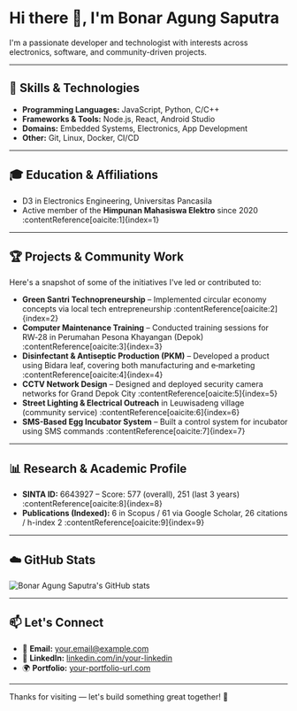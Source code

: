 # Hi there 👋, I'm **Bonar Agung Saputra**

I'm a passionate developer and technologist with interests across electronics, software, and community-driven projects.

---

## 🔧 Skills & Technologies
- **Programming Languages:** JavaScript, Python, C/C++
- **Frameworks & Tools:** Node.js, React, Android Studio
- **Domains:** Embedded Systems, Electronics, App Development
- **Other:** Git, Linux, Docker, CI/CD

---

## 🎓 Education & Affiliations
- D3 in Electronics Engineering, Universitas Pancasila  
- Active member of the **Himpunan Mahasiswa Elektro** since 2020 :contentReference[oaicite:1]{index=1}

---

## 🏆 Projects & Community Work
Here's a snapshot of some of the initiatives I've led or contributed to:

- **Green Santri Technopreneurship** – Implemented circular economy concepts via local tech entrepreneurship :contentReference[oaicite:2]{index=2}  
- **Computer Maintenance Training** – Conducted training sessions for RW‑28 in Perumahan Pesona Khayangan (Depok) :contentReference[oaicite:3]{index=3}  
- **Disinfectant & Antiseptic Production (PKM)** – Developed a product using Bidara leaf, covering both manufacturing and e‑marketing :contentReference[oaicite:4]{index=4}  
- **CCTV Network Design** – Designed and deployed security camera networks for Grand Depok City :contentReference[oaicite:5]{index=5}  
- **Street Lighting & Electrical Outreach** in Leuwisadeng village (community service) :contentReference[oaicite:6]{index=6}  
- **SMS-Based Egg Incubator System** – Built a control system for incubator using SMS commands :contentReference[oaicite:7]{index=7}  

---

## 📊 Research & Academic Profile
- **SINTA ID:** 6643927 – Score: 577 (overall), 251 (last 3 years) :contentReference[oaicite:8]{index=8}  
- **Publications (Indexed):** 6 in Scopus / 61 via Google Scholar, 26 citations / h-index 2 :contentReference[oaicite:9]{index=9}

---

## ☁️ GitHub Stats
![Bonar Agung Saputra's GitHub stats](https://github-readme-stats.vercel.app/api?username=bonaragung&show_icons=true&theme=default)

---

## 📫 Let's Connect  
- 📧 **Email:** your.email@example.com  
- 💼 **LinkedIn:** [linkedin.com/in/your-linkedin](https://linkedin.com/in/your-linkedin)  
- 🌍 **Portfolio:** [your-portfolio-url.com](https://your-portfolio-url.com)

---

Thanks for visiting — let's build something great together! 🚀

